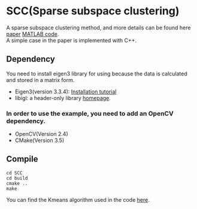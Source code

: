 # SCC(Sparse subspace clustering)
A sparse subspace clustering method, and more details can be found here [paper](https://ieeexplore.ieee.org/abstract/document/6482137/) [MATLAB code](http://www.vision.jhu.edu/code/).<br>
A simple case in the paper is implemented with C++.<br>
## Dependency
You need to install eigen3 library for using because the data is calculated and stored in a matrix form.<br>
* Eigen3(version 3.3.4): [Installation tutorial](http://eigen.tuxfamily.org/index.php?title=Main_Page)<br>
* libigl: a header-only library [homepage](https://github.com/libigl/libigl).<br>
### In order to use the example, you need to add an OpenCV dependency.<br>
* OpenCV(Version 2.4)<br>
* CMake(Version 3.5)<br>
## Compile
    cd SCC
    cd build
    cmake ..
    make
You can find the Kmeans algorithm used in the code [here](https://github.com/michaelchughes/KMeansRex).
